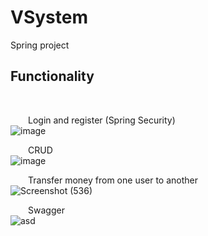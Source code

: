 # VSystem

Spring project

<h2> Functionality </h2> <br>

&emsp;&emsp;Login and register (Spring Security)<br>
![image](https://user-images.githubusercontent.com/91905024/170411336-5967c3ef-ae7b-4837-abce-74e0e135c820.png)


&emsp;&emsp;CRUD <br>
![image](https://user-images.githubusercontent.com/91905024/170411248-aee6891c-e241-4981-8597-0441302488d2.png)

&emsp;&emsp;Transfer money from one user to another <br>
![Screenshot (536)](https://user-images.githubusercontent.com/91905024/170411285-0de81ef5-2f6e-4ee4-a1fd-0a53791e679e.png)

&emsp;&emsp;Swagger <br>
![asd](https://user-images.githubusercontent.com/91905024/174284058-74629ec8-0c1d-4a34-b781-6d699519c09d.png)


